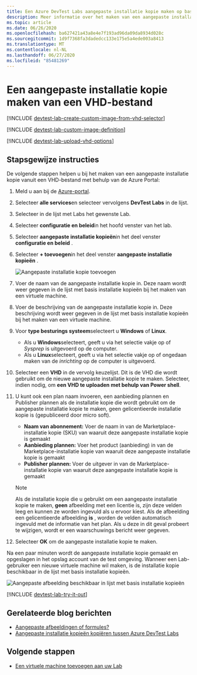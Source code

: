 ```yaml
---
title: Een Azure DevTest Labs aangepaste installatie kopie maken op basis van een VHD-bestand | Microsoft Docs
description: Meer informatie over het maken van een aangepaste installatie kopie in Azure DevTest Labs vanuit een VHD-bestand met behulp van de Azure Portal
ms.topic: article
ms.date: 06/26/2020
ms.openlocfilehash: ba627421a43a8e4e7f193ad96da09da8934d028c
ms.sourcegitcommit: 1d9f7368fa3dadedcc133e175e5a4ede003a8413
ms.translationtype: MT
ms.contentlocale: nl-NL
ms.lasthandoff: 06/27/2020
ms.locfileid: "85481269"
---
```

# <a name="create-a-custom-image-from-a-vhd-file"></a>Een aangepaste installatie kopie maken van een VHD-bestand

[!INCLUDE [devtest-lab-create-custom-image-from-vhd-selector](../../includes/devtest-lab-create-custom-image-from-vhd-selector.md)]

[!INCLUDE [devtest-lab-custom-image-definition](../../includes/devtest-lab-custom-image-definition.md)]

[!INCLUDE [devtest-lab-upload-vhd-options](../../includes/devtest-lab-upload-vhd-options.md)]

## <a name="step-by-step-instructions"></a>Stapsgewijze instructies

De volgende stappen helpen u bij het maken van een aangepaste installatie kopie vanuit een VHD-bestand met behulp van de Azure Portal:

1. Meld u aan bij de [Azure-portal](https://go.microsoft.com/fwlink/p/?LinkID=525040).

1. Selecteer **alle services**en selecteer vervolgens **DevTest Labs** in de lijst.

1. Selecteer in de lijst met Labs het gewenste Lab.  

1. Selecteer **configuratie en beleid**in het hoofd venster van het lab. 

1. Selecteer **aangepaste installatie kopieën**in het deel venster **configuratie en beleid** .

1. Selecteer **+ toevoegen**in het deel venster **aangepaste installatie kopieën** .

    ![Aangepaste installatie kopie toevoegen](./media/devtest-lab-create-template/add-custom-image.png)

1. Voer de naam van de aangepaste installatie kopie in. Deze naam wordt weer gegeven in de lijst met basis installatie kopieën bij het maken van een virtuele machine.

1. Voer de beschrijving van de aangepaste installatie kopie in. Deze beschrijving wordt weer gegeven in de lijst met basis installatie kopieën bij het maken van een virtuele machine.

1. Voor **type besturings systeem**selecteert u **Windows** of **Linux**.

    - Als u **Windows**selecteert, geeft u via het selectie vakje op of *Sysprep* is uitgevoerd op de computer. 
    - Als u **Linux**selecteert, geeft u via het selectie vakje op of ongedaan maken van de *inrichting* op de computer is uitgevoerd. 

1. Selecteer een **VHD** in de vervolg keuzelijst. Dit is de VHD die wordt gebruikt om de nieuwe aangepaste installatie kopie te maken. Selecteer, indien nodig, om **een VHD te uploaden met behulp van Power shell**.

1. U kunt ook een plan naam invoeren, een aanbieding plannen en Publisher plannen als de installatie kopie die wordt gebruikt om de aangepaste installatie kopie te maken, geen gelicentieerde installatie kopie is (gepubliceerd door micro soft).

   - **Naam van abonnement:** Voer de naam in van de Marketplace-installatie kopie (SKU) van waaruit deze aangepaste installatie kopie is gemaakt 
   - **Aanbieding plannen:** Voer het product (aanbieding) in van de Marketplace-installatie kopie van waaruit deze aangepaste installatie kopie is gemaakt 
   - **Publisher plannen:** Voer de uitgever in van de Marketplace-installatie kopie van waaruit deze aangepaste installatie kopie is gemaakt

   > [!NOTE]
   > Als de installatie kopie die u gebruikt om een aangepaste installatie kopie te maken, **geen** afbeelding met een licentie is, zijn deze velden leeg en kunnen ze worden ingevuld als u ervoor kiest. Als de afbeelding een gelicentieerde afbeelding **is** , worden de velden automatisch ingevuld met de informatie van het plan. Als u deze in dit geval probeert te wijzigen, wordt er een waarschuwings bericht weer gegeven.
   >
   >

1. Selecteer **OK** om de aangepaste installatie kopie te maken.

Na een paar minuten wordt de aangepaste installatie kopie gemaakt en opgeslagen in het opslag account van de test omgeving. Wanneer een Lab-gebruiker een nieuwe virtuele machine wil maken, is de installatie kopie beschikbaar in de lijst met basis installatie kopieën.

![Aangepaste afbeelding beschikbaar in lijst met basis installatie kopieën](./media/devtest-lab-create-template/custom-image-available-as-base.png)


[!INCLUDE [devtest-lab-try-it-out](../../includes/devtest-lab-try-it-out.md)]

## <a name="related-blog-posts"></a>Gerelateerde blog berichten

- [Aangepaste afbeeldingen of formules?](https://blogs.msdn.microsoft.com/devtestlab/2016/04/06/custom-images-or-formulas/)
- [Aangepaste installatie kopieën kopiëren tussen Azure DevTest Labs](https://www.visualstudiogeeks.com/blog/DevOps/How-To-Move-CustomImages-VHD-Between-AzureDevTestLabs#copying-custom-images-between-azure-devtest-labs)

## <a name="next-steps"></a>Volgende stappen

- [Een virtuele machine toevoegen aan uw Lab](./devtest-lab-add-vm.md)
